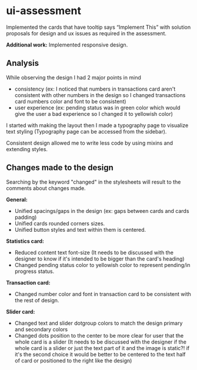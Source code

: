 # ui-assessment

Implemented the cards that have tooltip says “Implement This” with solution proposals for design and ux issues as required in the assessment.

**Additional work:** Implemented responsive design.

## Analysis
While observing the design I had 2 major points in mind
  - consistency (ex: I noticed that numbers in transactions card aren't consistent with other numbers in the design so I changed transactions card numbers color and font to be consistent)
  - user experience (ex: pending status was in green color which would give the user a bad experience so I changed it to yellowish color)
  
I started with making the layout then I made a typography page to visualize text styling (Typography page can be accessed from the sidebar).

Consistent design allowed me to write less code by using mixins and extending styles. 

## Changes made to the design

Searching by the keyword "changed" in the stylesheets will result to the comments about changes made.

**General:**
  - Unified spacings/gaps in the design (ex: gaps between cards and cards padding)
  - Unified cards rounded corners sizes.
  - Unified button styles and text within them is centered.
  
**Statistics card:**
  - Reduced content text font-size (It needs to be discussed with the designer to know if it's intended to be bigger than the card's heading) 
  - Changed pending status color to yellowish color to represent pending/in progress status.
  
**Transaction card:**
  - Changed number color and font in transaction card to be consistent with the rest of design.
  
**Slider card:**
  - Changed text and slider dotgroup colors to match the design primary and secondary colors
  - Changed dots position to the center to be more clear for user that the whole card is a slider (It needs to be discussed with the designer if the whole card is a slider or just the text part of it and the image is static?! if it's the second choice it would be better to be centered to the text half of card or positioned to the right like the design)
